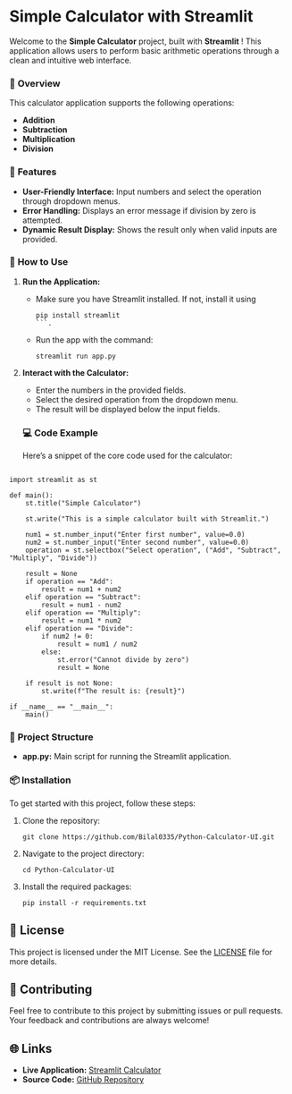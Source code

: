 # Simple Calculator with Streamlit

Welcome to the **Simple Calculator** project, built with  **Streamlit** ! This application allows users to perform basic arithmetic operations through a clean and intuitive web interface.

### 📜 **Overview**

This calculator application supports the following operations:

* **Addition**
* **Subtraction**
* **Multiplication**
* **Division**

### 🔧 **Features**

* **User-Friendly Interface:** Input numbers and select the operation through dropdown menus.
* **Error Handling:** Displays an error message if division by zero is attempted.
* **Dynamic Result Display:** Shows the result only when valid inputs are provided.

### 🚀 **How to Use**

1. **Run the Application:**

   * Make sure you have Streamlit installed. If not, install it using
     ```
     pip install streamlit
     ```.
   * Run the app with the command:
     ```
     streamlit run app.py
     ```
2. **Interact with the Calculator:**

   * Enter the numbers in the provided fields.
   * Select the desired operation from the dropdown menu.
   * The result will be displayed below the input fields.

   ### 💻 **Code Example**

   Here’s a snippet of the core code used for the calculator:

```

import streamlit as st

def main():
    st.title("Simple Calculator")

    st.write("This is a simple calculator built with Streamlit.")

    num1 = st.number_input("Enter first number", value=0.0)
    num2 = st.number_input("Enter second number", value=0.0)
    operation = st.selectbox("Select operation", ("Add", "Subtract", "Multiply", "Divide"))

    result = None
    if operation == "Add":
        result = num1 + num2
    elif operation == "Subtract":
        result = num1 - num2
    elif operation == "Multiply":
        result = num1 * num2
    elif operation == "Divide":
        if num2 != 0:
            result = num1 / num2
        else:
            st.error("Cannot divide by zero")
            result = None

    if result is not None:
        st.write(f"The result is: {result}")

if __name__ == "__main__":
    main()
```

### 📂 **Project Structure**

* **app.py:** Main script for running the Streamlit application.

### 📦 **Installation**

To get started with this project, follow these steps:

1. Clone the repository:
   ```
   git clone https://github.com/Bilal0335/Python-Calculator-UI.git
   ```
3. Navigate to the project directory:
   ```
   cd Python-Calculator-UI
   ```
5. Install the required packages:
   ```
   pip install -r requirements.txt
   ```

## 📝 **License**

This project is licensed under the MIT License. See the [LICENSE]() file for more details.

## 🤝 **Contributing**

Feel free to contribute to this project by submitting issues or pull requests. Your feedback and contributions are always welcome!

## 🌐 **Links**

* **Live Application:** [Streamlit Calculator](https://calculator-py.streamlit.app/)
* **Source Code:** [GitHub Repository](https://github.com/Bilal0335/Python-Calculator-UI)
